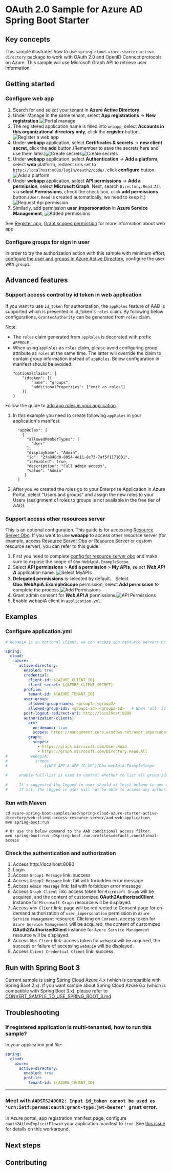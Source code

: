 # OAuth 2.0 Sample for Azure AD Spring Boot Starter

## Key concepts
This sample illustrates how to use `spring-cloud-azure-starter-active-directory` package to work with OAuth 2.0 and OpenID Connect protocols on Azure. This sample will use Microsoft Graph API to retrieve user information.

## Getting started


### Configure web app
1. Search for and select your tenant in **Azure Active Directory**.
1. Under Manage In the same tenant, select **App registrations** -> **New registration**.![Portal manage](docs/image-portal-manage.png "Portal manage")
1. The registered application name is filled into `webapp`, select **Accounts in this organizational directory only**, click the **register** button.![Register a web app](docs/image-register-a-web-app.png "Register a web app")
1. Under **webapp** application, select **Certificates & secrets** -> **new client secret**, click the **add** button.(Remember to save the secrets here and use them later.)![Create secrets](docs/image-create-app-secrets.png "Create secrets")![Create secrets](docs/image-secret-value.png "Create Secrets")
1. Under **webapp** application, select **Authentication** -> **Add a platform**, select **web** platform, redirect urls set to `http://localhost:8080/login/oauth2/code/`, click **configure** button.![Add a platform](docs/image-add-a-platform.png "Add a platform")
1. Under **webapp** application, select **API permissions** -> **Add a permission**, select **Microsoft Graph**. Next, search `Directory.Read.All` via **select Permissions**, check the check box, click **add permissions** button.(`User.Read` is created automatically, we need to keep it.)![Request Api permission](docs/image-request-api-permissions.png "Request Api permission")
1. Similarly, add permission **user_impersonation** in **Azure Service Management**,
   ![Added permissions](docs/image-permissions.png "Added permissions")

See [Register app], [Grant scoped permission] for more information about web app.

### Configure groups for sign in user
In order to try the authorization action with this sample with minimum effort, [configure the user and groups in Azure Active Directory], configure the user with `group1`.

## Advanced features

### Support access control by id token in web application 
If you want to use `id_token` for authorization, the `appRoles` feature of AAD is supported which is presented in id_token's `roles` claim. By following below configurations, `GrantedAuthority` can be generated from `roles` claim. 

Note:
 - The `roles` claim generated from `appRoles` is decorated with prefix `APPROLE_`.
 - When using `appRoles` as `roles` claim, please avoid configuring group attribute as `roles` at the same time. The latter will override the claim to contain group information instead of `appRoles`. Below configuration in manifest should be avoided:
    ```
    "optionalClaims": {
        "idtoken": [{
            "name": "groups",
            "additionalProperties": ["emit_as_roles"]
        }]
    }
    ```

Follow the guide to 
[add app roles in your application](https://docs.microsoft.com/azure/active-directory/develop/howto-add-app-roles-in-azure-ad-apps).
1. In this example you need to create following `appRoles` in your application's manifest:
    ```
      "appRoles": [
        {
          "allowedMemberTypes": [
            "User"
          ],
          "displayName": "Admin",
          "id": "2fa848d0-8054-4e11-8c73-7af5f1171001",
          "isEnabled": true,
          "description": "Full admin access",
          "value": "Admin"
         }
      ]
    ```
1. After you've created the roles go to your Enterprise Application in Azure Portal, select "Users and groups" and assign the new roles to your Users (assignment of roles to groups is not available in the free tier of AAD).

### Support access other resources server
This is an optional configuration. This guide is for accessing [Resource Server Obo].
If you want to use **webapp** to access other resource server (for example, access [Resource Server Obo] or [Resource Server] or custom resource server), you can refer to this guide.

1. First you need to complete [config for resource server obo] and make sure to expose the scope of `Obo.WebApiA.ExampleScope`.
1. Select **API permissions** > **Add a permission** > **My APIs**, select ***Web API A*** application name. ![Select MyAPIs](docs/image-select-myapis.png)
1. **Delegated permissions** is selected by default， Select **Obo.WebApiA.ExampleScope** permission, select **Add permission** to complete the process.![Add Permissions](docs/image-add-permissions.png)
1. Grant admin consent for ***Web API A*** permissions.![API Permissions](docs/image-add-grant-admin-consent.png)
1. Enable webapiA client in `application.yml`.

## Examples
### Configure application.yml
```yaml
# WebapiA is an optional client, we can access obo resource servers or the other custom server.

spring:
  cloud:
    azure:
      active-directory:
        enabled: true
        credential:
          client-id: ${AZURE_CLIENT_ID}
          client-secret: ${AZURE_CLIENT_SECRET}
        profile:
          tenant-id: ${AZURE_TENANT_ID}
        user-group:
          allowed-group-names: <group1>,<group2>
          allowed-group-ids: <group1-id>,<group2-id>   # When 'all' is used, all group id can be obtained.
        post-logout-redirect-uri: http://localhost:8080
        authorization-clients:
          arm:
            on-demand: true
            scopes: https://management.core.windows.net/user_impersonation
          graph:
            scopes:
              - https://graph.microsoft.com/User.Read
              - https://graph.microsoft.com/Directory.Read.All
#          webapiA:
#            scopes:
#              - ${WEB_API_A_APP_ID_URL}/Obo.WebApiA.ExampleScope
          
#     enable-full-list is used to control whether to list all group ids, default is false
    
#     It's suggested the logged in user should at least belong to one of the above groups
#     If not, the logged in user will not be able to access any authorization controller rest APIs
```

### Run with Maven
```shell
cd azure-spring-boot-samples/aad/spring-cloud-azure-starter-active-directory/web-client-access-resource-server/aad-web-application
mvn spring-boot:run

# Or use the below command to the AAD conditional access filter.
mvn spring-boot:run -Dspring-boot.run.profiles=default,conditional-access
```

### Check the authentication and authorization
1. Access http://localhost:8080
2. Login
3. Access `Group1 Message` link: success
4. Access `Group2 Message` link: fail with forbidden error message 
5. Access `Admin Message` link: fail with forbidden error message
6. Access `Graph Client` link: access token for `Microsoft Graph` will be acquired, and the content of customized **OAuth2AuthorizedClient** instance for `Microsoft Graph` resource will be displayed.
7. Access `Arm Client` link: page will be redirected to Consent page for on-demand authorization of `user_impersonation` permission in `Azure Service Management` resource. Clicking on `Consent`, access token for `Azure Service Management` will be acquired, the content of customized **OAuth2AuthorizedClient** instance for `Azure Service Management` resource will be displayed.
8. Access `Obo Client` link: access token for `webapiA` will be acquired, the success or failure of accessing `webapiA` will be displayed.
9. Access `Client Credential Client` link: success.

## Run with Spring Boot 3
Current sample is using Spring Cloud Azure 4.x (which is compatible with Spring Boot 2.x).
If you want sample about Spring Cloud Azure 6.x (which is compatible with Spring Boot 3.x),
please refer to [CONVERT_SAMPLE_TO_USE_SPRING_BOOT_3.md](./CONVERT_SAMPLE_TO_USE_SPRING_BOOT_3.md)

## Troubleshooting
### If registered application is multi-tenanted, how to run this sample?
In your application.yml file:
```yaml
spring:
  cloud:
    azure:
      active-directory:
        enabled: true
        profile:
          tenant-id: ${AZURE_TENANT_ID}
```
---
### Meet with `AADSTS240002: Input id_token cannot be used as 'urn:ietf:params:oauth:grant-type:jwt-bearer' grant` error.
In Azure portal, app registration manifest page, configure `oauth2AllowImplicitFlow` in your application manifest to `true`. See [this issue] for details on this workaround.

## Next steps
## Contributing

<!-- LINKS -->

[Register app]: https://docs.microsoft.com/azure/active-directory/develop/quickstart-register-app
[Grant scoped permission]: https://docs.microsoft.com/azure/active-directory/develop/quickstart-configure-app-access-web-apis
[configure the user and groups in Azure Active Directory]: https://docs.microsoft.com/azure/active-directory/active-directory-groups-create-azure-portal
[this issue]: https://github.com/MicrosoftDocs/azure-docs/issues/8121#issuecomment-387090099
[Resource Server]: ../aad-resource-server
[Resource Server Obo]: ../aad-resource-server-obo
[config for resource server obo]: ../aad-resource-server-obo#configure-your-middle-tier-web-api-a
